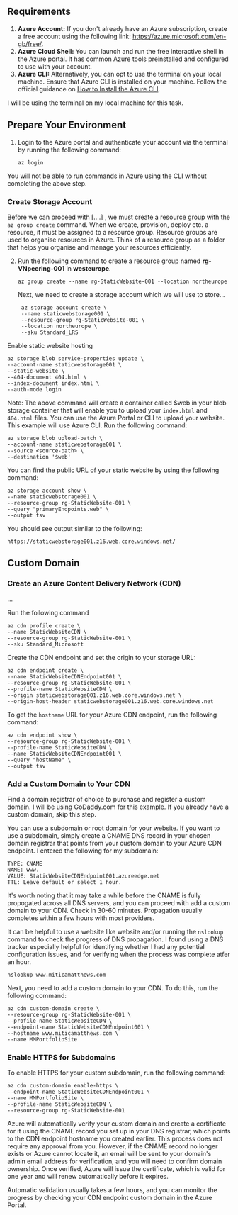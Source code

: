 ## Requirements 
1. **Azure Account:** If you don't already have an Azure subscription, create a free account using the following link: https://azure.microsoft.com/en-gb/free/.
2. **Azure Cloud Shell:** You can launch and run the free interactive shell in the Azure portal. It has common Azure tools preinstalled and configured to use with your account.
3. **Azure CLI:** Alternatively, you can opt to use the terminal on your local machine. Ensure that Azure CLI is installed on your machine. Follow the official guidance on [How to Install the Azure CLI](https://learn.microsoft.com/en-us/cli/azure/install-azure-cli).

I will be using the terminal on my local machine for this task. 

## Prepare Your Environment 
1. Login to the Azure portal and authenticate your account via the terminal by running the following command:

    ```
    az login
    ```

You will not be able to run commands in Azure using the CLI without completing the above step. 

### Create Storage Account 
Before we can proceed with [....] , we must create a resource group with the ```az group create``` command. When we create, provision, deploy etc. a resource, it must be assigned to a resource group. Resource groups are used to organise resources in Azure. Think of a resource group as a folder that helps you organise and manage your resources efficiently. 

2. Run the following command to create a resource group named **rg-VNpeering-001** in **westeurope**. 

   ```
   az group create --name rg-StaticWebsite-001 --location northeurope
   ```

   Next, we need to create a storage account which we will use to store...

   ```
    az storage account create \
    --name staticwebstorage001 \
    --resource-group rg-StaticWebsite-001 \
    --location northeurope \
    --sku Standard_LRS
   ```

Enable static website hosting

  ```
  az storage blob service-properties update \
  --account-name staticwebstorage001 \
  --static-website \
  --404-document 404.html \
  --index-document index.html \
  --auth-mode login
  ```

Note: The above command will create a container called $web in your blob storage container that will enable you to upload your `index.html` and `404.html` files. You can use the Azure Portal or CLI to upload your website. This example will use Azure CLI. Run the following command: 

  ```
  az storage blob upload-batch \
  --account-name staticwebstorage001 \
  --source <source-path> \
  --destination '$web' 
  ```

You can find the public URL of your static website by using the following command:

  ```
  az storage account show \
  --name staticwebstorage001 \
  --resource-group rg-StaticWebsite-001 \
  --query "primaryEndpoints.web" \
  --output tsv
  ```

You should see output similar to the following: 

```
https://staticwebstorage001.z16.web.core.windows.net/
```

## Custom Domain

### Create an Azure Content Delivery Network (CDN)

...

Run the following command 

  ```
  az cdn profile create \
  --name StaticWebsiteCDN \
  --resource-group rg-StaticWebsite-001 \
  --sku Standard_Microsoft
  ```

Create the CDN endpoint and set the origin to your storage URL:

  ```
  az cdn endpoint create \
  --name StaticWebsiteCDNEndpoint001 \
  --resource-group rg-StaticWebsite-001 \
  --profile-name StaticWebsiteCDN \
  --origin staticwebstorage001.z16.web.core.windows.net \
  --origin-host-header staticwebstorage001.z16.web.core.windows.net
  ```

To get the `hostname` URL for your Azure CDN endpoint, run the following command: 
 
  ```
az cdn endpoint show \
  --resource-group rg-StaticWebsite-001 \
  --profile-name StaticWebsiteCDN \
  --name StaticWebsiteCDNEndpoint001 \
  --query "hostName" \
  --output tsv
  ```

### Add a Custom Domain to Your CDN

Find a domain registrar of choice to purchase and register a custom domain. I will be using GoDaddy.com for this example. If you already have a custom domain, skip this step. 

You can use a subdomain or root domain for your website. If you want to use a subdomain, simply create a CNAME DNS record in your chosen domain registrar that points from your custom domain to your Azure CDN endpoint. I entered the following for my subdomain: 

```
TYPE: CNAME
NAME: www.
VALUE: StaticWebsiteCDNEndpoint001.azureedge.net
TTL: Leave default or select 1 hour. 
```

It's worth noting that it may take a while before the CNAME is fully propogated across all DNS servers, and you can proceed with add a custom domain to your CDN. Check in 30-60 minutes. Propagation usually completes within a few hours with most providers.

It can be helpful to use a website like <DNS checker> website and/or running the `nslookup` command to check the progress of DNS propagation. I found using a DNS tracker especially helpful for identifying whether I had any potential configuration issues, and for verifying when the process was complete atfer an hour. 

```
nslookup www.miticamatthews.com
```

Next, you need to add a custom domain to your CDN. To do this, run the following command: 

  ```
  az cdn custom-domain create \
  --resource-group rg-StaticWebsite-001 \
  --profile-name StaticWebsiteCDN \
  --endpoint-name StaticWebsiteCDNEndpoint001 \
  --hostname www.miticamatthews.com \
  --name MMPortfolioSite
  ```

### Enable HTTPS for Subdomains

To enable HTTPS for your custom subdomain, run the following command: 

  ```
  az cdn custom-domain enable-https \
  --endpoint-name StaticWebsiteCDNEndpoint001 \
  --name MMPortfolioSite \
  --profile-name StaticWebsiteCDN \
  --resource-group rg-StaticWebsite-001 
  ```

Azure will automatically verify your custom domain and create a certificate for it using the CNAME record you set up in your DNS registrar, which points to the CDN endpoint hostname you created earlier. This process does not require any approval from you. However, if the CNAME record no longer exists or Azure cannot locate it, an email will be sent to your domain's admin email address for verification, and you will need to confirm domain ownership. Once verified, Azure will issue the certificate, which is valid for one year and will renew automatically before it expires. 

Automatic validation usually takes a few hours, and you can monitor the progress by checking your CDN endpoint custom domain in the Azure Portal.
